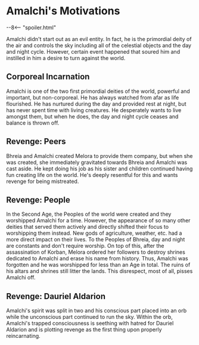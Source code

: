 # Amalchi's Motivations

--8<-- "spoiler.html"

Amalchi didn't start out as an evil entity. In fact, he is the primordial deity of the air and controls the sky including all of the celestial objects and the day and night cycle. However, certain event happened that soured him and instilled in him a desire to turn against the world.

## Corporeal Incarnation

Amalchi is one of the two first primordial deities of the world, powerful and important, but non-corporeal. He has always watched from afar as life flourished. He has nurtured during the day and provided rest at night, but has never spent time with living creatures. He desperately wants to live amongst them, but when he does, the day and night cycle ceases and balance is thrown off.

## Revenge: Peers

Bhreia and Amalchi created Melora to provide them company, but when she was created, she immediately gravitated towards Bhreia and Amalchi was cast aside. He kept doing his job as his sister and children continued having fun creating life on the world. He's deeply resentful for this and wants revenge for being mistreated.

## Revenge: People

In the Second Age, the Peoples of the world were created and they worshipped Amalchi for a time. However, the appearance of so many other deities that served them actively and directly shifted their focus to worshipping them instead. New gods of agriculture, weather, etc. had a more direct impact on their lives. To the Peoples of Bhreia, day and night are constants and don't require worship. On top of this, after the assassination of Korban, Melora ordered her followers to destroy shrines dedicated to Amalchi and erase his name from history. Thus, Amalchi was forgotten and he was worshipped for less than an Age in total. The ruins of his altars and shrines still litter the lands. This disrespect, most of all, pisses Amalchi off.

## Revenge: Dauriel Aldarion

Amalchi's spirit was split in two and his conscious part placed into an orb while the unconscious part continued to run the sky. Within the orb, Amalchi's trapped consciousness is seething with hatred for Dauriel Aldarion and is plotting revenge as the first thing upon properly reincarnating.
